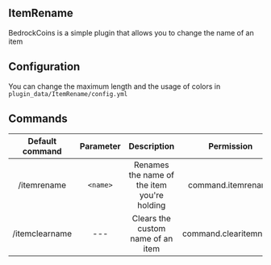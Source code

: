 ## ItemRename

BedrockCoins is a simple plugin that allows you to change the name of an item

## Configuration

You can change the maximum length and the usage of colors in `plugin_data/ItemRename/config.yml`

## Commands

| Default command | Parameter | Description | Permission |
| :-----: | :--------: | :---------: | :----------: |
| /itemrename | `<name>` | Renames the name of the item you're holding | command.itemrename |
| /itemclearname | --- | Clears the custom name of an item | command.clearitemname |
